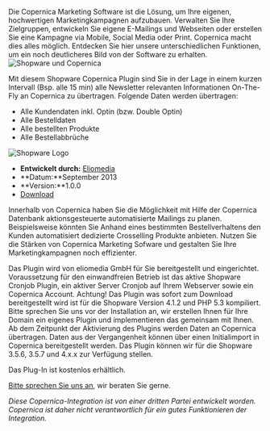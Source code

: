 Die Copernica Marketing Software ist die Lösung, um Ihre eigenen,
hochwertigen Marketingkampagnen aufzubauen. Verwalten Sie Ihre
Zielgruppen, entwickeln Sie eigene E-Mailings und Webseiten oder
erstellen Sie eine Kampagne via Mobile, Social Media oder Print.
Copernica macht dies alles möglich. Entdecken Sie hier unsere
unterschiedlichen Funktionen, um ein noch deutlicheres Bild von der
Software zu erhalten. ![Shopware und
Copernica](Copernicacom/shopware-copernica-integration.png "Shopware und Copernica")

Mit diesem Shopware Copernica Plugin sind Sie in der Lage in einem
kurzen Intervall (Bsp. alle 15 min) alle Newsletter relevanten
Informationen On-The-Fly an Copernica zu übertragen. Folgende Daten
werden übertragen:

-   Alle Kundendaten inkl. Optin (bzw. Double Optin)
-   Alle Bestelldaten
-   Alle bestellten Produkte
-   Alle Bestellabbrüche

![Shopware Logo](Copernicacom/shopware.png)

-   **Entwickelt durch:**
    [Eliomedia](http://www.copernica.com/de/support/partner/ "Eliomedia")
-   **Datum:**September 2013
-   **Version:**1.0.0
-   [Download](http://store.shopware.de/werbung-marketing/copernica-schnittstelle)

Innerhalb von Copernica haben Sie die Möglichkeit mit Hilfe der
Copernica Datenbank aktionsgesteuerte automatisierte Mailings zu planen.
Beispielsweise könnten Sie Anhand eines bestimmten Bestellverhaltens den
Kunden automatisiert dedizierte Crosselling Produkte anbieten. Nutzen
Sie die Stärken von Copernica Marketing Sofware und gestalten Sie Ihre
Marketingkampagnen noch effizienter.

Das Plugin wird von eliomedia GmbH für Sie bereitgestellt und
eingerichtet. Voraussetzung für den einwandfreien Betrieb ist das aktive
Shopware Cronjob Plugin, ein aktiver Server Cronjob auf Ihrem Webserver
sowie ein Copernica Account. Achtung! Das Plugin was sofort zum Download
bereitgestellt wird ist für die Shopware Version 4.1.2 und PHP 5.3
kompiliert. Bitte sprechen Sie uns vor der Installation an, wir
erstellen Ihnen für Ihre Domain ein eigenes Plugin und implementieren
das gemeinsam mit Ihnen. Ab dem Zeitpunkt der Aktivierung des Plugins
werden Daten an Copernica übertragen. Daten aus der Vergangenheit können
über einen Initialimport in Copernica bereitgestellt werden. Das Plugin
können wir für die Shopware 3.5.6, 3.5.7 und 4.x.x zur Verfügung
stellen.

Das Plug-In ist kostenlos erhältlich.

[Bitte sprechen Sie uns
an](http://www.copernica.com/de/partners/profile/7033567), wir beraten
Sie gerne.

*Diese Copernica-Integration ist von einer dritten Partei entwickelt
worden. Copernica ist daher nicht verantwortlich für ein gutes
Funktionieren der Integration.*